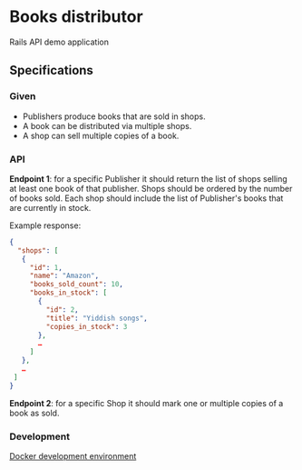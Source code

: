 # Books distributor

Rails API demo application

## Specifications

### Given

* Publishers produce books that are sold in shops.
* A book can be distributed via multiple shops.
* A shop can sell multiple copies of a book.

### API

**Endpoint 1**: for a specific Publisher it should return the list of shops selling at least one book of that publisher. Shops should be ordered by the number of books sold. Each shop should include the list of Publisher's books that are currently in stock.

Example response:

```json
{
  "shops": [
   {
     "id": 1,
     "name": "Amazon",
     "books_sold_count": 10,
     "books_in_stock": [
       {
         "id": 2,
         "title": "Yiddish songs",
         "copies_in_stock": 3
       },
       …
     ]
   },
   …
 ]
}
```

**Endpoint 2**: for a specific Shop it should mark one or multiple copies of a book as sold.

### Development

[Docker development environment](DOCKER.LOCAL.md)
